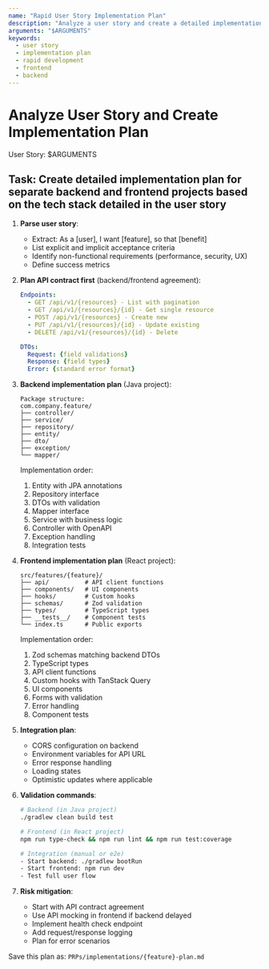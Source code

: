 ```yaml
---
name: "Rapid User Story Implementation Plan"
description: "Analyze a user story and create a detailed implementation plan for separate backend and frontend projects based on the specified tech stack."
arguments: "$ARGUMENTS"
keywords:
  - user story
  - implementation plan
  - rapid development
  - frontend
  - backend
---
```


# Analyze User Story and Create Implementation Plan

User Story: $ARGUMENTS

## Task: Create detailed implementation plan for separate backend and frontend projects based on the tech stack detailed in the user story

1. **Parse user story**:
   - Extract: As a [user], I want [feature], so that [benefit]
   - List explicit and implicit acceptance criteria
   - Identify non-functional requirements (performance, security, UX)
   - Define success metrics

2. **Plan API contract first** (backend/frontend agreement):
   ```yaml
   Endpoints:
     - GET /api/v1/{resources} - List with pagination
     - GET /api/v1/{resources}/{id} - Get single resource
     - POST /api/v1/{resources} - Create new
     - PUT /api/v1/{resources}/{id} - Update existing
     - DELETE /api/v1/{resources}/{id} - Delete
   
   DTOs:
     Request: {field validations}
     Response: {field types}
     Error: {standard error format}
   ```

3. **Backend implementation plan** (Java project):
   ```
   Package structure:
   com.company.feature/
   ├── controller/
   ├── service/
   ├── repository/
   ├── entity/
   ├── dto/
   ├── exception/
   └── mapper/
   ```
   
   Implementation order:
   1. Entity with JPA annotations
   2. Repository interface
   3. DTOs with validation
   4. Mapper interface
   5. Service with business logic
   6. Controller with OpenAPI
   7. Exception handling
   8. Integration tests

4. **Frontend implementation plan** (React project):
   ```
   src/features/{feature}/
   ├── api/          # API client functions
   ├── components/   # UI components
   ├── hooks/        # Custom hooks
   ├── schemas/      # Zod validation
   ├── types/        # TypeScript types
   ├── __tests__/    # Component tests
   └── index.ts      # Public exports
   ```
   
   Implementation order:
   1. Zod schemas matching backend DTOs
   2. TypeScript types
   3. API client functions
   4. Custom hooks with TanStack Query
   5. UI components
   6. Forms with validation
   7. Error handling
   8. Component tests

5. **Integration plan**:
   - CORS configuration on backend
   - Environment variables for API URL
   - Error response handling
   - Loading states
   - Optimistic updates where applicable

6. **Validation commands**:
   ```bash
   # Backend (in Java project)
   ./gradlew clean build test
   
   # Frontend (in React project)
   npm run type-check && npm run lint && npm run test:coverage
   
   # Integration (manual or e2e)
   - Start backend: ./gradlew bootRun
   - Start frontend: npm run dev
   - Test full user flow
   ```

7. **Risk mitigation**:
   - Start with API contract agreement
   - Use API mocking in frontend if backend delayed
   - Implement health check endpoint
   - Add request/response logging
   - Plan for error scenarios

Save this plan as: `PRPs/implementations/{feature}-plan.md`